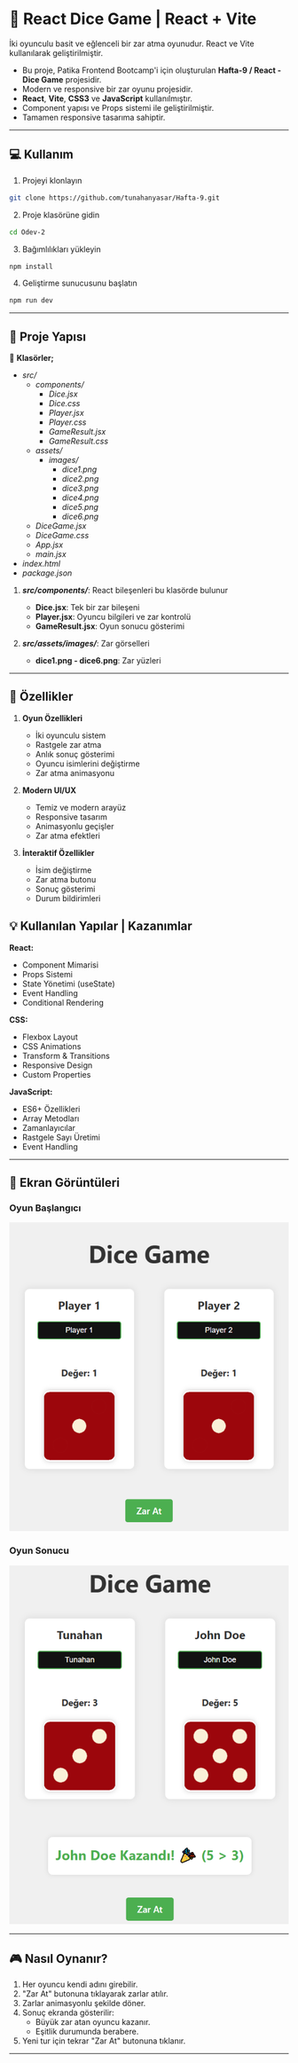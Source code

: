 # 🎲 React Dice Game | React + Vite

İki oyunculu basit ve eğlenceli bir zar atma oyunudur. React ve Vite kullanılarak geliştirilmiştir.
* Bu proje, Patika Frontend Bootcamp'i için oluşturulan **Hafta-9 / React - Dice Game** projesidir.
* Modern ve responsive bir zar oyunu projesidir.
* **React**, **Vite**, **CSS3** ve **JavaScript** kullanılmıştır.
* Component yapısı ve Props sistemi ile geliştirilmiştir.
* Tamamen responsive tasarıma sahiptir.

---

## :computer: Kullanım

1. Projeyi klonlayın
```bash
git clone https://github.com/tunahanyasar/Hafta-9.git
```

2. Proje klasörüne gidin
```bash
cd Odev-2
```

3. Bağımlılıkları yükleyin
```bash
npm install
```

4. Geliştirme sunucusunu başlatın
```bash
npm run dev
```

---

## 📜 Proje Yapısı

:open_file_folder: **Klasörler;**
* *src/*
  * *components/*
    * *Dice.jsx*
    * *Dice.css*
    * *Player.jsx*
    * *Player.css*
    * *GameResult.jsx*
    * *GameResult.css*
  * *assets/*
    * *images/*
      * *dice1.png*
      * *dice2.png*
      * *dice3.png*
      * *dice4.png*
      * *dice5.png*
      * *dice6.png*
  * *DiceGame.jsx*
  * *DiceGame.css*
  * *App.jsx*
  * *main.jsx*
* *index.html*
* *package.json*

1. ***src/components/***: React bileşenleri bu klasörde bulunur
    * **Dice.jsx**: Tek bir zar bileşeni
    * **Player.jsx**: Oyuncu bilgileri ve zar kontrolü
    * **GameResult.jsx**: Oyun sonucu gösterimi

2. ***src/assets/images/***: Zar görselleri
    * **dice1.png - dice6.png**: Zar yüzleri

---

## :star2: Özellikler

1. **Oyun Özellikleri**
   - İki oyunculu sistem
   - Rastgele zar atma
   - Anlık sonuç gösterimi
   - Oyuncu isimlerini değiştirme
   - Zar atma animasyonu

2. **Modern UI/UX**
   - Temiz ve modern arayüz
   - Responsive tasarım
   - Animasyonlu geçişler
   - Zar atma efektleri

3. **İnteraktif Özellikler**
   - İsim değiştirme
   - Zar atma butonu
   - Sonuç gösterimi
   - Durum bildirimleri

## 💡 Kullanılan Yapılar | Kazanımlar

**React:**
* Component Mimarisi
* Props Sistemi
* State Yönetimi (useState)
* Event Handling
* Conditional Rendering

**CSS:**
* Flexbox Layout
* CSS Animations
* Transform & Transitions
* Responsive Design
* Custom Properties

**JavaScript:**
* ES6+ Özellikleri
* Array Metodları
* Zamanlayıcılar
* Rastgele Sayı Üretimi
* Event Handling

---

## :paperclip: Ekran Görüntüleri

### Oyun Başlangıcı
![Başlangıç](./screenshots/page.png)

### Oyun Sonucu
![Sonuç](./screenshots/result.png)

---

## 🎮 Nasıl Oynanır?

1. Her oyuncu kendi adını girebilir.
2. "Zar At" butonuna tıklayarak zarlar atılır.
3. Zarlar animasyonlu şekilde döner.
4. Sonuç ekranda gösterilir:
   - Büyük zar atan oyuncu kazanır.
   - Eşitlik durumunda berabere.
5. Yeni tur için tekrar "Zar At" butonuna tıklanır.

---


